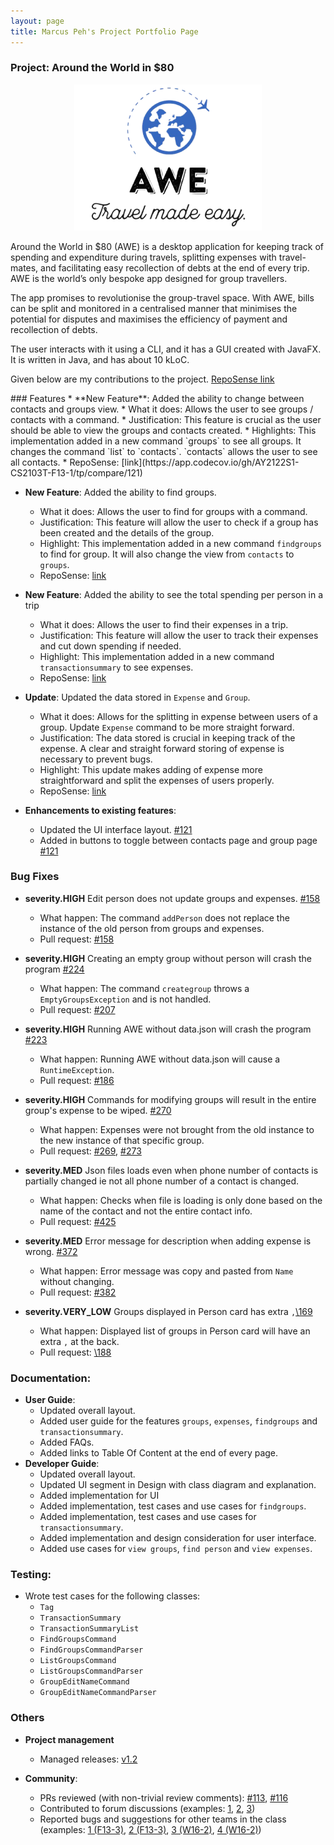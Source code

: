 ```yaml
---
layout: page
title: Marcus Peh's Project Portfolio Page
---
```


### Project: Around the World in $80

<p align="center">
    <img src="../images/awelogo.png" alt="awe logo" width="300" />
</p>

Around the World in $80 (AWE) is a desktop application for keeping track of spending and expenditure during travels, splitting expenses with travel-mates, and facilitating easy recollection of debts at the end of every trip. AWE is the world’s only bespoke app designed for group travellers.

The app promises to revolutionise the group-travel space. With AWE, bills can be split and monitored in a centralised manner that minimises the potential for disputes and maximises the efficiency of payment and recollection of debts.

The user interacts with it using a CLI, and it has a GUI created with JavaFX. It is written in Java, and has about 10 kLoC.

Given below are my contributions to the project. [RepoSense link](https://nus-cs2103-ay2122s1.github.io/tp-dashboard/?search=marcuspeh&sort=groupTitle&sortWithin=title&timeframe=commit&mergegroup=&groupSelect=groupByRepos&breakdown=true&checkedFileTypes=docs~functional-code~test-code~other&since=2021-09-17)

<div style="page-break-after: always;"></div>
### Features
* **New Feature**: Added the ability to change between contacts and groups view.
  * What it does: Allows the user to see groups / contacts with a command.
  * Justification: This feature is crucial as the user should be able to view the groups and contacts created.
  * Highlights: This implementation added in a new command `groups` to see all groups. It changes the command `list` to `contacts`. `contacts` allows the user to see all contacts.
  * RepoSense: [link](https://app.codecov.io/gh/AY2122S1-CS2103T-F13-1/tp/compare/121)
  
* **New Feature**: Added the ability to find groups.
  * What it does: Allows the user to find for groups with a command.
  * Justification: This feature will allow the user to check if a group has been created and the details of the group.
  * Highlight: This implementation added in a new command `findgroups` to find for group. It will also change the view from `contacts` to `groups`.
  * RepoSense: [link](https://app.codecov.io/gh/AY2122S1-CS2103T-F13-1/tp/compare/163)

* **New Feature**: Added the ability to see the total spending per person in a trip
  * What it does: Allows the user to find their expenses in a trip.
  * Justification: This feature will allow the user to track their expenses and cut down spending if needed.
  * Highlight: This implementation added in a new command `transactionsummary` to see expenses.
  * RepoSense: [link](https://app.codecov.io/gh/AY2122S1-CS2103T-F13-1/tp/compare/206)

* **Update**: Updated the data stored in `Expense` and `Group`.
  * What it does: Allows for the splitting in expense between users of a group. Update `Expense` command to be more straight forward.
  * Justification: The data stored is crucial in keeping track of the expense. A clear and straight forward storing of expense is necessary to prevent bugs.
  * Highlight: This update makes adding of expense more straightforward and split the expenses of users properly.
  * RepoSense: [link](https://app.codecov.io/gh/AY2122S1-CS2103T-F13-1/tp/compare/245)

* **Enhancements to existing features**:
  * Updated the UI interface layout. [\#121](https://github.com/AY2122S1-CS2103T-F13-1/tp/pull/121)
  * Added in buttons to toggle between contacts page and group page [\#121](https://github.com/AY2122S1-CS2103T-F13-1/tp/pull/121)

<div style="page-break-after: always;"></div>

### Bug Fixes
* **severity.HIGH** Edit person does not update groups and expenses. [\#158](https://github.com/AY2122S1-CS2103T-F13-1/tp/issues/153)
   * What happen: The command `addPerson` does not replace the instance of the old person from groups and expenses.
   * Pull request: [\#158](https://github.com/AY2122S1-CS2103T-F13-1/tp/pull/158)
   
* **severity.HIGH** Creating an empty group without person will crash the program [\#224](https://github.com/AY2122S1-CS2103T-F13-1/tp/issues/224)
    * What happen: The command `creategroup` throws a `EmptyGroupsException` and is not handled.
    * Pull request: [\#207](https://github.com/AY2122S1-CS2103T-F13-1/tp/pull/207)
    
* **severity.HIGH** Running AWE without data.json will crash the program [\#223](https://github.com/AY2122S1-CS2103T-F13-1/tp/issues/223)
    * What happen: Running AWE without data.json will cause a `RuntimeException`. 
    * Pull request: [\#186](https://github.com/AY2122S1-CS2103T-F13-1/tp/issues/186)
    
* **severity.HIGH** Commands for modifying groups will result in the entire group's expense to be wiped. [\#270](https://github.com/AY2122S1-CS2103T-F13-1/tp/issues/270)
    * What happen: Expenses were not brought from the old instance to the new instance of that specific group.
    * Pull request: [\#269](https://github.com/AY2122S1-CS2103T-F13-1/tp/pull/269), [\#273](https://github.com/AY2122S1-CS2103T-F13-1/tp/pull/273)

* **severity.MED** Json files loads even when phone number of contacts is partially changed ie not all phone number of a contact is changed.
    * What happen: Checks when file is loading is only done based on the name of the contact and not the entire contact info.
    * Pull request: [\#425](https://github.com/AY2122S1-CS2103T-F13-1/tp/pull/425)

* **severity.MED** Error message for description when adding expense is wrong. [\#372](https://github.com/AY2122S1-CS2103T-F13-1/tp/issues/372)
    * What happen: Error message was copy and pasted from `Name` without changing.
    * Pull request: [\#382](https://github.com/AY2122S1-CS2103T-F13-1/tp/pull/382/files#diff-91ad22c2685d5cac2700257474d618c27554371ea585eaf29d2f17d7a66791a0)

* **severity.VERY_LOW** Groups displayed in Person card has extra `,`[\169](https://github.com/AY2122S1-CS2103T-F13-1/tp/issues/169)
    * What happen: Displayed list of groups in Person card will have an extra `,` at the back.
    * Pull request: [\188](https://github.com/AY2122S1-CS2103T-F13-1/tp/pull/188)
    
<div style="page-break-after: always;"></div>


### Documentation:
* **User Guide**:
    * Updated overall layout.
    * Added user guide for the features `groups`, `expenses`, `findgroups` and `transactionsummary`.
    * Added FAQs.
    * Added links to Table Of Content at the end of every page.
* **Developer Guide**:
    * Updated overall layout.
    * Updated UI segment in Design with class diagram and explanation.
    * Added implementation for UI
    * Added implementation, test cases  and use cases for `findgroups`.
    * Added implementation, test cases  and use cases for `transactionsummary`.
    * Added implementation and design consideration for user interface.
    * Added use cases for `view groups`, `find person` and `view expenses`.
    
### Testing:
* Wrote test cases for the following classes:
    * `Tag`
    * `TransactionSummary`
    * `TransactionSummaryList`
    * `FindGroupsCommand`
    * `FindGroupsCommandParser`
    * `ListGroupsCommand`
    * `ListGroupsCommandParser`
    * `GroupEditNameCommand`
    * `GroupEditNameCommandParser`
    
<div style="page-break-after: always;"></div>

### Others
* **Project management**
  * Managed releases: [v1.2](https://github.com/AY2122S1-CS2103T-F13-1/tp/releases/tag/v1.2)

* **Community**:
  * PRs reviewed (with non-trivial review comments): [\#113](https://github.com/AY2122S1-CS2103T-F13-1/tp/pull/113), [\#116](https://github.com/AY2122S1-CS2103T-F13-1/tp/pull/116)
  * Contributed to forum discussions (examples: [1](https://github.com/nus-cs2103-AY2122S1/forum/issues/328), [2](https://github.com/nus-cs2103-AY2122S1/forum/issues/9), [3](https://github.com/nus-cs2103-AY2122S1/forum/issues/11))
  * Reported bugs and suggestions for other teams in the class (examples: [1 (F13-3)](https://github.com/AY2122S1-CS2103T-F13-3/tp/issues/332), [2 (F13-3)](https://github.com/AY2122S1-CS2103T-F13-3/tp/issues/328), [3 (W16-2)](https://github.com/AY2122S1-CS2103T-W16-2/tp/issues/216), [4 (W16-2)](https://github.com/AY2122S1-CS2103T-W16-2/tp/issues/224))
